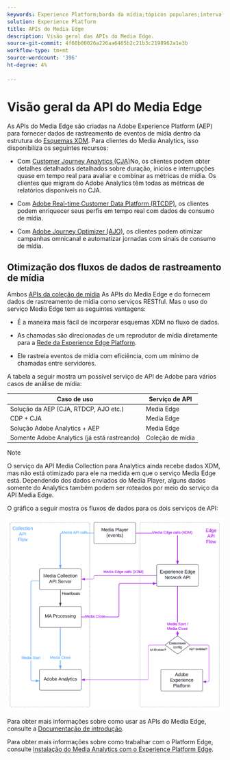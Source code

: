 ```yaml
---
keywords: Experience Platform;borda da mídia;tópicos populares;intervalo de datas
solution: Experience Platform
title: APIs do Media Edge
description: Visão geral das APIs do Media Edge.
source-git-commit: 4f60b00026a226aa6465b2c21b3c2198962a1e3b
workflow-type: tm+mt
source-wordcount: '396'
ht-degree: 4%

---
```



# Visão geral da API do Media Edge

As APIs do Media Edge são criadas na Adobe Experience Platform (AEP) para fornecer dados de rastreamento de eventos de mídia dentro da estrutura do [Esquemas XDM](https://experienceleague.adobe.com/docs/experience-platform/xdm/home.html?lang=en#:~:text=Experience%20Data%20Model%20(XDM)%2C,the%20power%20of%20digital%20experiences). Para clientes do Media Analytics, isso disponibiliza os seguintes recursos:

* Com [Customer Journey Analytics (CJA)](https://experienceleague.adobe.com/docs/analytics-platform/using/cja-overview/cja-overview.html?lang=pt-BR)No, os clientes podem obter detalhes detalhados detalhados sobre duração, inícios e interrupções quase em tempo real para avaliar e combinar as métricas de mídia. Os clientes que migram do Adobe Analytics têm todas as métricas de relatórios disponíveis no CJA.

* Com [Adobe Real-time Customer Data Platform (RTCDP)](https://experienceleague.adobe.com/docs/experience-platform/rtcdp/overview.html?lang=pt-BR), os clientes podem enriquecer seus perfis em tempo real com dados de consumo de mídia.

* Com [Adobe Journey Optimizer (AJO)](https://experienceleague.adobe.com/docs/journey-optimizer/using/get-started/get-started.html?lang=en), os clientes podem otimizar campanhas omnicanal e automatizar jornadas com sinais de consumo de mídia.


## Otimização dos fluxos de dados de rastreamento de mídia

Ambos [APIs da coleção de mídia](https://experienceleague.adobe.com/docs/media-analytics/using/implementation/streaming-media-apis/mc-api-overview.html?lang=en&amp;media-tracking-data-flows) As APIs do Media Edge e do fornecem dados de rastreamento de mídia como serviços RESTful. Mas o uso do serviço Media Edge tem as seguintes vantagens:

* É a maneira mais fácil de incorporar esquemas XDM no fluxo de dados.

* As chamadas são direcionadas de um reprodutor de mídia diretamente para a [Rede da Experience Edge Platform](https://experienceleague.adobe.com/docs/experience-platform/edge-network-server-api/overview.html?lang=en).

* Ele rastreia eventos de mídia com eficiência, com um mínimo de chamadas entre servidores.

A tabela a seguir mostra um possível serviço de API de Adobe para vários casos de análise de mídia:

| Caso de uso | Serviço de API |
| -------- | ------ |
| Solução da AEP (CJA, RTDCP, AJO etc.) | Media Edge |
| CDP + CJA | Media Edge |
| Solução Adobe Analytics + AEP | Media Edge |
| Somente Adobe Analytics (já está rastreando) | Coleção de mídia |

>[!NOTE]
>
> O serviço da API Media Collection para Analytics ainda recebe dados XDM, mas não está otimizado para ele na medida em que o serviço Media Edge está. Dependendo dos dados enviados do Media Player, alguns dados somente do Analytics também podem ser roteados por meio do serviço da API Media Edge.

O gráfico a seguir mostra os fluxos de dados para os dois serviços de API:


![Fluxos de dados do Media Analytics](../assets/edge-api-dataflow.png)


Para obter mais informações sobre como usar as APIs do Media Edge, consulte a [Documentação de introdução](getting-started.md).

Para obter mais informações sobre como trabalhar com o Platform Edge, consulte [Instalação do Media Analytics com o Experience Platform Edge](https://experienceleague.adobe.com/docs/media-analytics/using/implementation/implementation-edge.html?lang=en).




